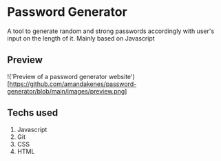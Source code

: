 # Password Generator

A tool to generate random and strong passwords accordingly with user's input on the length of it. Mainly based on Javascript

## Preview

!('Preview of a password generator website')[https://github.com/amandakenes/password-generator/blob/main/images/preview.png]

## Techs used

1. Javascript
2. Git
3. CSS
4. HTML
